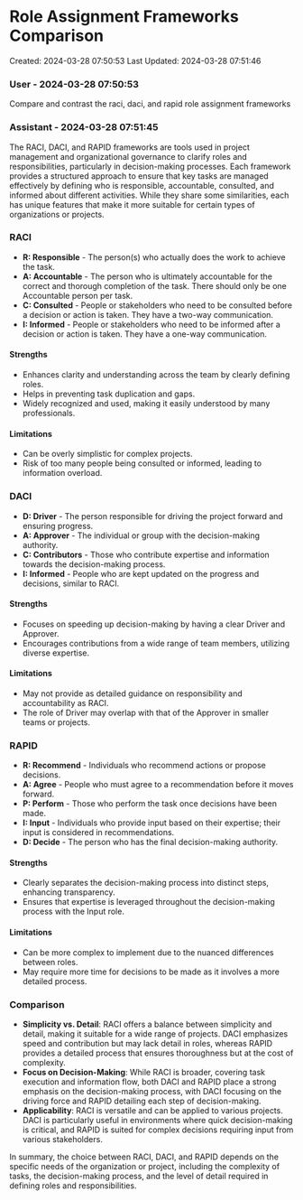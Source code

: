 # Role Assignment Frameworks Comparison

Created: 2024-03-28 07:50:53
Last Updated: 2024-03-28 07:51:46

### User - 2024-03-28 07:50:53

Compare and contrast the raci, daci, and rapid role assignment frameworks

### Assistant - 2024-03-28 07:51:45

The RACI, DACI, and RAPID frameworks are tools used in project management and organizational governance to clarify roles and responsibilities, particularly in decision-making processes. Each framework provides a structured approach to ensure that key tasks are managed effectively by defining who is responsible, accountable, consulted, and informed about different activities. While they share some similarities, each has unique features that make it more suitable for certain types of organizations or projects.

### RACI
- **R: Responsible** - The person(s) who actually does the work to achieve the task.
- **A: Accountable** - The person who is ultimately accountable for the correct and thorough completion of the task. There should only be one Accountable person per task.
- **C: Consulted** - People or stakeholders who need to be consulted before a decision or action is taken. They have a two-way communication.
- **I: Informed** - People or stakeholders who need to be informed after a decision or action is taken. They have a one-way communication.

#### Strengths
- Enhances clarity and understanding across the team by clearly defining roles.
- Helps in preventing task duplication and gaps.
- Widely recognized and used, making it easily understood by many professionals.

#### Limitations
- Can be overly simplistic for complex projects.
- Risk of too many people being consulted or informed, leading to information overload.

### DACI
- **D: Driver** - The person responsible for driving the project forward and ensuring progress.
- **A: Approver** - The individual or group with the decision-making authority.
- **C: Contributors** - Those who contribute expertise and information towards the decision-making process.
- **I: Informed** - People who are kept updated on the progress and decisions, similar to RACI.

#### Strengths
- Focuses on speeding up decision-making by having a clear Driver and Approver.
- Encourages contributions from a wide range of team members, utilizing diverse expertise.

#### Limitations
- May not provide as detailed guidance on responsibility and accountability as RACI.
- The role of Driver may overlap with that of the Approver in smaller teams or projects.

### RAPID
- **R: Recommend** - Individuals who recommend actions or propose decisions.
- **A: Agree** - People who must agree to a recommendation before it moves forward.
- **P: Perform** - Those who perform the task once decisions have been made.
- **I: Input** - Individuals who provide input based on their expertise; their input is considered in recommendations.
- **D: Decide** - The person who has the final decision-making authority.

#### Strengths
- Clearly separates the decision-making process into distinct steps, enhancing transparency.
- Ensures that expertise is leveraged throughout the decision-making process with the Input role.

#### Limitations
- Can be more complex to implement due to the nuanced differences between roles.
- May require more time for decisions to be made as it involves a more detailed process.

### Comparison
- **Simplicity vs. Detail**: RACI offers a balance between simplicity and detail, making it suitable for a wide range of projects. DACI emphasizes speed and contribution but may lack detail in roles, whereas RAPID provides a detailed process that ensures thoroughness but at the cost of complexity.
- **Focus on Decision-Making**: While RACI is broader, covering task execution and information flow, both DACI and RAPID place a strong emphasis on the decision-making process, with DACI focusing on the driving force and RAPID detailing each step of decision-making.
- **Applicability**: RACI is versatile and can be applied to various projects. DACI is particularly useful in environments where quick decision-making is critical, and RAPID is suited for complex decisions requiring input from various stakeholders.

In summary, the choice between RACI, DACI, and RAPID depends on the specific needs of the organization or project, including the complexity of tasks, the decision-making process, and the level of detail required in defining roles and responsibilities.

